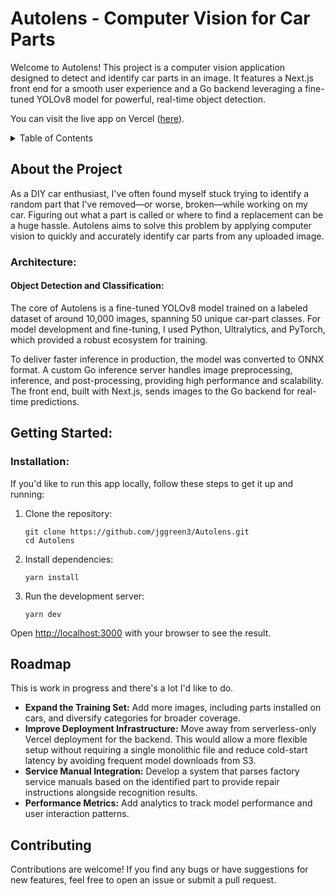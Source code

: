 # Autolens - Computer Vision for Car Parts

Welcome to Autolens! This project is a computer vision application designed to detect and identify car parts in an image. It features a Next.js front end for a smooth user experience and a Go backend leveraging a fine-tuned YOLOv8 model for powerful, real-time object detection.

You can visit the live app on Vercel ([here](https://autolens.vercel.app/)).

<!-- TABLE OF CONTENTS -->
<details>
  <summary>Table of Contents</summary>
  <ol>
    <li>
      <a href="#about-the-project">About The Project</a>
      <ul>
        <li><a href="#architecture">Architecture</a></li>
      </ul>
    </li>
    <li>
      <a href="#getting-started">Getting Started</a>
      <ul>
        <li><a href="#installation">Installation</a></li>
      </ul>
    </li>
    <li><a href="#usage">Usage</a></li>
    <li><a href="#roadmap">Roadmap</a></li>
    <li><a href="#contributing">Contributing</a></li>
  </ol>
</details>

<!-- ABOUT THE PROJECT -->

## About the Project

As a DIY car enthusiast, I've often found myself stuck trying to identify a random part that I've removed—or worse, broken—while working on my car. Figuring out what a part is called or where to find a replacement can be a huge hassle. Autolens aims to solve this problem by applying computer vision to quickly and accurately identify car parts from any uploaded image.

### Architecture:

#### Object Detection and Classification:

The core of Autolens is a fine-tuned YOLOv8 model trained on a labeled dataset of around 10,000 images, spanning 50 unique car-part classes. For model development and fine-tuning, I used Python, Ultralytics, and PyTorch, which provided a robust ecosystem for training.

To deliver faster inference in production, the model was converted to ONNX format. A custom Go inference server handles image preprocessing, inference, and post-processing, providing high performance and scalability. The front end, built with Next.js, sends images to the Go backend for real-time predictions.

## Getting Started:

### Installation:

If you'd like to run this app locally, follow these steps to get it up and running:

1.  Clone the repository:

    ```shell
    git clone https://github.com/jggreen3/Autolens.git
    cd Autolens
    ```

2.  Install dependencies:

    ```shell
    yarn install
    ```

3.  Run the development server:

    ```shell
    yarn dev
    ```

Open [http://localhost:3000](http://localhost:3000) with your browser to see the result.

## Roadmap

This is work in progress and there's a lot I'd like to do.

- <strong>Expand the Training Set:</strong> Add more images, including parts installed on cars, and diversify
  categories for broader coverage.
- <strong>Improve Deployment Infrastructure:</strong> Move away from serverless-only Vercel deployment
  for the backend. This would allow a more flexible setup without requiring a single monolithic file
  and reduce cold-start latency by avoiding frequent model downloads from S3.
- <strong>Service Manual Integration:</strong> Develop a system that parses factory service manuals
  based on the identified part to provide repair instructions alongside recognition results.
- <strong>Performance Metrics:</strong> Add analytics to track model performance and user interaction patterns.

## Contributing

Contributions are welcome! If you find any bugs or have suggestions for new features, feel free to
open an issue or submit a pull request.
